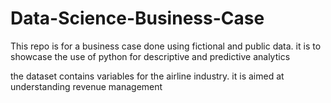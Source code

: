   # Data-Science-Business-Case
This repo is for a business case done using fictional and public data. it is to showcase the use of python for descriptive and predictive analytics

the dataset contains variables for the airline industry. it is aimed at understanding revenue management 
